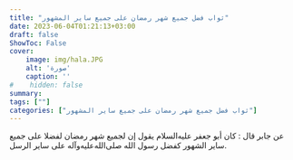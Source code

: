 ```yaml
---
title: "ثواب فضل جميع شهر رمضان على جميع ساير المشهور"
date: 2023-06-04T01:21:13+03:00
draft: false
ShowToc: False
cover:
    image: img/hala.JPG
    alt: 'صورة'
    caption: ''
#    hidden: false
summary: 
tags: [""]
categories: ["ثواب فضل جميع شهر رمضان على جميع ساير المشهور"]
---
```

عن جابر قال : كان
أبو جعفر عليه‌السلام يقول إن لجميع شهر رمضان لفضلا على جميع ساير الشهور
كفضل رسول الله صلى‌الله‌عليه‌وآله على ساير الرسل.

